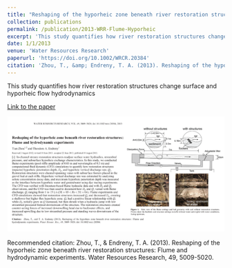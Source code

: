 ```yaml
---
title: "Reshaping of the hyporheic zone beneath river restoration structures: flume and hydrodynamic experiments"
collection: publications
permalink: /publication/2013-WRR-Flume-Hyporheic
excerpt: 'This study quantifies how river restoration structures change surface and hyporheic flow hydrodynamics'
date: 1/1/2013
venue: 'Water Resources Research'
paperurl: 'https://doi.org/10.1002/WRCR.20384'
citation: 'Zhou, T., &amp; Endreny, T. A. (2013). Reshaping of the hyporheic zone beneath river restoration structures: Flume and hydrodynamic experiments. Water Resources Research, 49, 5009-5020. '
---
```

This study quantifies how river restoration structures change surface and hyporheic flow hydrodynamics

[Link to the paper](https://doi.org/10.1002/WRCR.20384)

![image](../images/papers/2013-WRR-Flume-Hyporheic.png)

Recommended citation: Zhou, T., & Endreny, T. A. (2013). Reshaping of the hyporheic zone beneath river restoration structures: Flume and hydrodynamic experiments. Water Resources Research, 49, 5009-5020. 